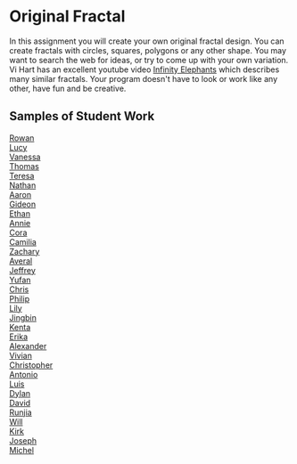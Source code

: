 Original Fractal
===============

In this assignment you will create your own original fractal design. You can create  fractals with circles, squares, polygons or any other shape. You may want to search the web for ideas, or try to come up with your own variation. Vi Hart has an excellent youtube video [Infinity Elephants](https://www.youtube.com/watch?v=DK5Z709J2eo) which describes many similar fractals. Your program doesn't have to look or work like any other, have fun and be creative.

Samples of Student Work
-----------------------
[Rowan](http://rocassius.github.io/OriginalFractal/)   
[Lucy](http://luchen825.github.io/OriginalFractal/)  
[Vanessa](http://vansee7.github.io/OriginalFractal/)  
[Thomas](http://tomikam.github.io/OriginalFractal/)   
[Teresa](http://teresamibarra.me/OriginalFractal/)   
[Nathan](http://naguan.github.io/OriginalFractal/)   
[Aaron](http://aaronchowapcs.github.io/OriginalFractal/)   
[Gideon](http://giteon.github.io/OriginalFractal/)   
[Ethan](http://emdarcher.github.io/OriginalFractal/)   
[Annie](http://anxie.github.io/OriginalFractal/)  
[Cora](http://coramonokandilos.github.io/OriginalFractal/)  
[Camilia](http://cakacimi.github.io/OriginalFractal/)  
[Zachary](http://zachooz.github.io/OriginalFractal/)  
[Averal](http://avekan33.github.io/OriginalFractal/)  
[Jeffrey](http://jeffreyyin1.github.io/OriginalFractal/)   
[Yufan](http://yuxu1.github.io/OriginalFractal/)  
[Chris](http://fuzionllf.github.io/OriginalFractal/)   
[Philip](http://philiphuang2.github.io/OriginalFractal/)   
[Lily](http://magicallilicorn.github.io/OriginalFractal/)   
[Jingbin](http://ben441318936.github.io/OriginalFractal/)  
[Kenta](http://redtorch.github.io/OriginalFractal/)   
[Erika](http://bekutaa.github.io/OriginalFractal/)  
[Alexander](http://alkharag.github.io/OriginalFractal/)  
[Vivian](http://vivianlam.github.io/OriginalFractal/)  
[Christopher](http://chrisma1.github.io/OriginalFractal/)  
[Antonio](http://adcarmona.github.io/OriginalFractal/)  
[Luis](http://lmaragon.github.io/OriginalFractal/)  
[Dylan](http://darkrune.github.io/OriginalFractal/)  
[David](http://inthehat.github.io/OriginalFractal/)   
[Runjia](http://runjia.github.io/OriginalFractal/)   
[Will](http://wifuchs.github.io/OriginalFractal/)   
[Kirk](http://lubaruja.github.io/OriginalFractal/)   
[Joseph](http://mooseph1.github.io/OriginalFractal/)   
[Michel](http://limichel.github.io/OriginalFractal/)   
